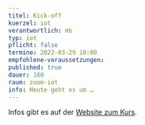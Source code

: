 ```yaml
---
titel: Kick-off
kuerzel: iot
verantwortlich: mb
typ: iot
pflicht: false
termine: 2022-03-29 10:00
empfohlene-voraussetzungen: 
published: true
dauer: 180
raum: zoom-iot
info: Heute geht es um …
---
```


Infos gibt es auf der [Website zum Kurs](https://moxd.io/iot2022).
